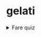 # gelati
<details>
<summary>Fare quiz</summary>

```c#
    if (span > length){
        throw new System.ArgumentException();
        https://mediaweb.neca.it/neca_admin/login.php?usr=FILIPPO&psw=7TCXZJSX
    }
    if (span < 0){
        throw new System.ArgumentException();
    }
    if (span == 0){
        return 1;
    }
```

Questo pezzo di codice serve a verificare che un determinato span che ci arriva non sia minore di 0 o maggiore della lunghezza, in quel caso manda un errore, nel caso invece che lo span sia uguale a 0, a quel punto restituiamo 1
</details>

